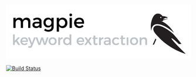 ![image](docs/img/logo.jpeg)

[![Build Status](https://travis-ci.org/jstypka/magpie.svg?branch=master)](https://travis-ci.org/jstypka/magpie) 
